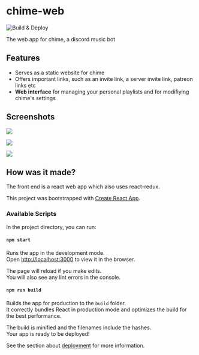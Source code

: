# chime-web
![Build & Deploy](https://github.com/realmayus/chime-web/workflows/Build%20&%20Deploy/badge.svg)

The web app for chime, a discord music bot

## Features
* Serves as a static website for chime
* Offers important links, such as an invite link, a server invite link, patreon links etc
* **Web interface** for managing your personal playlists and for modifiying chime's settings


## Screenshots
![](https://i.imgur.com/HYr2xjO.png)

![](https://i.imgur.com/xT55Abd.png)

![](https://i.imgur.com/ohT9TdG.png)


## How was it made?
The front end is a react web app which also uses react-redux.

This project was bootstrapped with [Create React App](https://github.com/facebook/create-react-app).

### Available Scripts

In the project directory, you can run:

#### `npm start`

Runs the app in the development mode.<br />
Open [http://localhost:3000](http://localhost:3000) to view it in the browser.

The page will reload if you make edits.<br />
You will also see any lint errors in the console.

#### `npm run build`

Builds the app for production to the `build` folder.<br />
It correctly bundles React in production mode and optimizes the build for the best performance.

The build is minified and the filenames include the hashes.<br />
Your app is ready to be deployed!

See the section about [deployment](https://facebook.github.io/create-react-app/docs/deployment) for more information.
